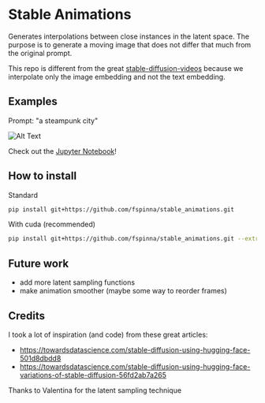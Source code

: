 # Stable Animations
Generates interpolations between close instances in the latent space. 
The purpose is to generate a moving image that does not differ that much from the original prompt.

This repo is different from the great [stable-diffusion-videos](https://github.com/nateraw/stable-diffusion-videos) because
we interpolate only the image embedding and not the text embedding.

## Examples

Prompt: "a steampunk city"

![Alt Text](https://github.com/fspinna/stable_animations/blob/main/notebooks/example.gif)

Check out the [Jupyter Notebook](https://github.com/fspinna/stable_animations/blob/main/notebooks/example.ipynb)!

## How to install
Standard
```bash
pip install git+https://github.com/fspinna/stable_animations.git
```
With cuda (recommended)
```bash
pip install git+https://github.com/fspinna/stable_animations.git --extra-index-url https://download.pytorch.org/whl/cu116
```

## Future work
- add more latent sampling functions
- make animation smoother (maybe some way to reorder frames)

## Credits
I took a lot of inspiration (and code) from these great articles:
- https://towardsdatascience.com/stable-diffusion-using-hugging-face-501d8dbdd8
- https://towardsdatascience.com/stable-diffusion-using-hugging-face-variations-of-stable-diffusion-56fd2ab7a265

Thanks to Valentina for the latent sampling technique